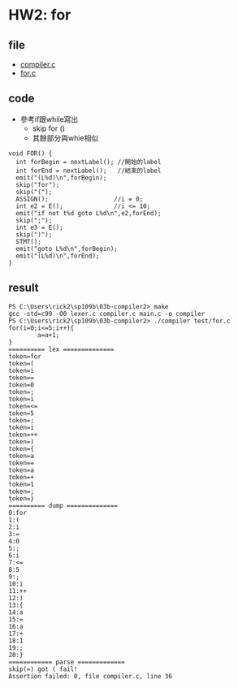 # HW2: for
## file
* [compiler.c](https://github.com/cycyucheng1010/sp109b/blob/main/03b-compiler2/compiler.c)
* [for.c](https://github.com/cycyucheng1010/sp109b/blob/main/03b-compiler2/test/for.c)
## code
* 參考if跟while寫出
    * skip for ()
    * 其餘部分與whie相似
```
void FOR() { 
  int forBegin = nextLabel(); //開始的label
  int forEnd = nextLabel();   //結束的label
  emit("(L%d)\n",forBegin);
  skip("for");
  skip("(");
  ASSIGN();                  //i = 0; 
  int e2 = E();              //i <= 10; 
  emit("if not t%d goto L%d\n",e2,forEnd);
  skip(";");
  int e3 = E();
  skip(")");
  STMT();
  emit("goto L%d\n",forBegin);
  emit("(L%d)\n",forEnd);
}
```
## result
```
PS C:\Users\rick2\sp109b\03b-compiler2> make
gcc -std=c99 -O0 lexer.c compiler.c main.c -o compiler
PS C:\Users\rick2\sp109b\03b-compiler2> ./compiler test/for.c
for(i=0;i<=5;i++){
        a=a+1;
}
========== lex ==============
token=for
token=(
token=i
token==
token=0
token=;
token=i
token=<=
token=5 
token=; 
token=i 
token=++
token=) 
token={
token=a
token==
token=a
token=+
token=1
token=;
token=}
========== dump ==============
0:for
1:(
2:i
3:=
4:0
5:;
6:i
7:<=
8:5
9:;
10:i
11:++
12:)
13:{
14:a
15:=
16:a
17:+
18:1
19:;
20:}
============ parse =============
skip(=) got ( fail!
Assertion failed: 0, file compiler.c, line 36
```
